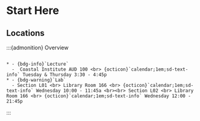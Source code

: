 # Start Here

## Locations

:::{admonition} Overview

```{list-table}

* - {bdg-info}`Lecture`
  -  Coastal Institute AUD 100 <br> {octicon}`calendar;1em;sd-text-info` Tuesday & Thursday 3:30 - 4:45p
* - {bdg-warning}`Lab`
  - Section L01 <br> Library Room 166 <br> {octicon}`calendar;1em;sd-text-info` Wednesday 10:00 - 11:45a <br><br> Section L02 <br> Library Room 166 <br> {octicon}`calendar;1em;sd-text-info` Wednesday 12:00 - 21:45p
```

:::
